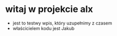 # witaj w projekcie alx
- jest to testwy wpis, który uzupełnimy z czasem
- właścicielem kodu jest Jakub
